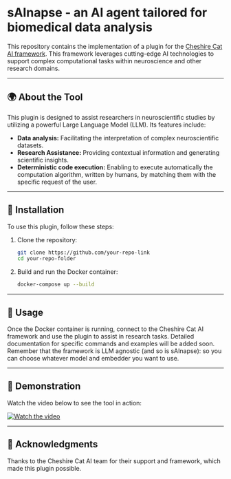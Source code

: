 # sAInapse - an AI agent tailored for biomedical data analysis  

This repository contains the implementation of a plugin for the [Cheshire Cat AI framework](https://cheshirecat.ai/). This framework leverages cutting-edge AI technologies to support complex computational tasks within neuroscience and other research domains.  

---

## 🌍 About the Tool  
This plugin is designed to assist researchers in neuroscientific studies by utilizing a powerful Large Language Model (LLM). Its features include:  
- **Data analysis:** Facilitating the interpretation of complex neuroscientific datasets.  
- **Research Assistance:** Providing contextual information and generating scientific insights.  
- **Deterministic code execution:** Enabling to execute automatically the computation algorithm, written by humans, by matching them with the specific request of the user.  

---

## 🔧 Installation  
To use this plugin, follow these steps:  

1. Clone the repository:  
   ```bash
   git clone https://github.com/your-repo-link
   cd your-repo-folder

2. Build and run the Docker container:
   ```bash
   docker-compose up --build

---

## 🚀 Usage
Once the Docker container is running, connect to the Cheshire Cat AI framework and use the plugin to assist in research tasks. Detailed documentation for specific commands and examples will be added soon. Remember that the framework is LLM agnostic (and so is sAInapse): so you can choose whatever model and embedder you want to use.

---

## 🎥 Demonstration
Watch the video below to see the tool in action:

[![Watch the video](https://img.youtube.com/vi/CPP1CdPo5R8/hqdefault.jpg)](https://www.youtube.com/watch?v=CPP1CdPo5R8)


---
## 🙌 Acknowledgments
Thanks to the Cheshire Cat AI team for their support and framework, which made this plugin possible.
